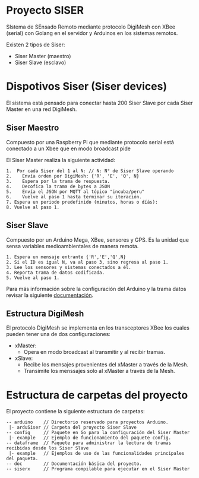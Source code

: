 Proyecto SISER
==============

SIstema de SEnsado Remoto mediante protocolo DigiMesh con XBee (serial) con Golang en el servidor y Arduinos en los sistemas remotos.

Existen 2 tipos de Siser:

- Siser Master (maestro)
- Siser Slave (esclavo)

# Dispotivos Siser (Siser devices)

El sistema está pensado para conectar hasta 200 Siser Slave por cada Siser Master en una red DigiMesh.

## Siser Maestro
Compuesto por una Raspberry Pi que mediante protocolo serial está conectado a un Xbee que en modo broadcast pide

El Siser Master realiza la siguiente actividad:

```
1.  Por cada Siser del 1 al N: // N: N° de Siser Slave operando
2.    Envía orden por DigiMesh: {'R', 'E', 'Q', N}
3.    Espera por la trama de respuesta.
4.    Decofica la trama de bytes a JSON
5.    Envía el JSON por MQTT al tópico "incuba/peru"
6.    Vuelve al paso 1 hasta terminar su iteración.
7. Espera un periodo predefinido (minutos, horas o díás):
8. Vuelve al paso 1.
```

## Siser Slave
Compuesto por un Arduino Mega, XBee, sensores y GPS.
Es la unidad que sensa variables medioambientales de manera remota.

```
1. Espera un mensaje entrante {'R','E','Q',N}
2. Si el ID es igual N, va al paso 3, sino regresa al paso 1.
3. Lee los sensores y sistemas conectados a él.
4. Reporta trama de datos codificada.
5. Vuelve al paso 1.
```

Para más información sobre la configuración del Arduino y la trama datos revisar la siguiente [documentación](docs/arduino.md).

## Estructura DigiMesh
El protocolo DigiMesh se implementa en los transceptores XBee los cuales pueden tener una de dos configuraciones:

- xMaster:
  - Opera en modo broadcast al transmitir y al recibir tramas.
- xSlave:
  - Recibe los mensajes provenientes del xMaster a través de la Mesh.
  - Transimite los menssajes solo al xMaster a través de la Mesh.

# Estructura de carpetas del proyecto
El proyecto contiene la siguiente estructura de carpetas:

```
-- arduino    // Directorio reservado para proyectos Arduino.
 |- arduSiser // Carpeta del proyecto Siser Slave
-- config     // Paquete en Go para la configuración del Siser Master
 |- example   // Ejemplo de funcionamiento del paquete config.
-- dataframe  // Paquete para administrar la lectura de tramas recibidas desde los Siser Slave
 |- example   // Ejemplos de uso de las funcionalidades principales del paqueta.
-- doc        // Documentación básica del proyecto.
-- siserx     // Programa compilable para ejecutar en el Siser Master
```
